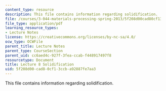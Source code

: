 ```yaml
---
content_type: resource
description: This file contains information regarding solidification.
file: /courses/3-044-materials-processing-spring-2013/5f208d00cad80cf13ccba92887fe7aa3_MIT3_044S13_Lec08.pdf
file_type: application/pdf
learning_resource_types:
- Lecture Notes
license: https://creativecommons.org/licenses/by-nc-sa/4.0/
ocw_type: OCWFile
parent_title: Lecture Notes
parent_type: CourseSection
parent_uid: cc6aed4c-927f-3fea-ccab-f448917497f8
resourcetype: Document
title: Lecture 8 Solidification
uid: 5f208d00-cad8-0cf1-3ccb-a92887fe7aa3
---
```

This file contains information regarding solidification.